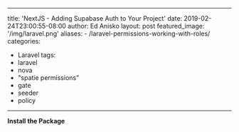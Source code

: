 
---
title: 'NextJS - Adding Supabase Auth to Your Project'
date: 2019-02-24T23:00:55-08:00
author: Ed Anisko
layout: post
featured_image: '/img/laravel.png'
aliases:
    - /laravel-permissions-working-with-roles/
categories:
  - Laravel
tags:
  - laravel 
  - nova 
  - "spatie permissions" 
  - gate 
  - seeder 
  - policy
---

**Install the Package**
